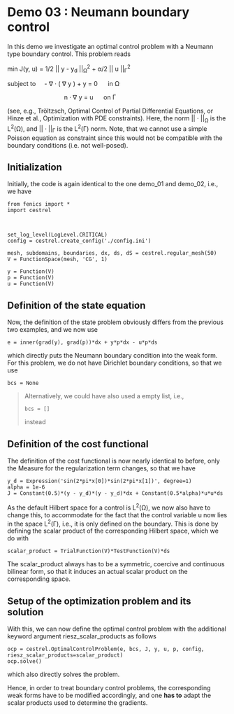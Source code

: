 Demo 03 : Neumann boundary control
==================================

In this demo we investigate an optimal control problem with
a Neumann type boundary control. This problem reads 

min J(y, u) = 1/2 || y - y<sub>d</sub> ||<sub>&Omega;</sub><sup>2</sup> + &alpha;/2  || u ||<sub>&Gamma;</sub><sup>2</sup>

subject to &nbsp;&nbsp;&nbsp;  - &nabla; &middot; ( &nabla; y  ) + y = 0 &nbsp;&nbsp;&nbsp;&nbsp; in &Omega;
 
&nbsp;&nbsp;&nbsp;&nbsp;&nbsp;&nbsp;&nbsp;&nbsp;&nbsp;&nbsp;&nbsp;&nbsp;
&nbsp;&nbsp;&nbsp;&nbsp;&nbsp;&nbsp;&nbsp;&nbsp;&nbsp;&nbsp;&nbsp;&nbsp;&nbsp;&nbsp;&nbsp;&nbsp;&nbsp;&nbsp;&nbsp;&nbsp;n &middot; &nabla; y = u &nbsp;&nbsp;&nbsp;&nbsp; on &Gamma;

(see, e.g., Tröltzsch, Optimal Control of Partial Differential Equations, 
or Hinze et al., Optimization with PDE constraints). Here,
the norm || &middot; ||<sub>&Omega;</sub> is the L<sup>2</sup>(&Omega;), and 
|| &middot; ||<sub>&Gamma;</sub> is the L<sup>2</sup>(&Gamma;) norm.
Note, that we cannot use a simple Poisson equation as constraint
since this would not be compatible with the boundary conditions
(i.e. not well-posed). 

Initialization
--------------

Initially, the code is again identical to the one demo_01 and demo_02,
i.e., we have 

    from fenics import *
    import cestrel
    
    
    
    set_log_level(LogLevel.CRITICAL)
    config = cestrel.create_config('./config.ini')
    
    mesh, subdomains, boundaries, dx, ds, dS = cestrel.regular_mesh(50)
    V = FunctionSpace(mesh, 'CG', 1)
    
    y = Function(V)
    p = Function(V)
    u = Function(V)

Definition of the state equation
--------------------------------

Now, the definition of the state problem obviously differs from the 
previous two examples, and we now use

    e = inner(grad(y), grad(p))*dx + y*p*dx - u*p*ds

which directly puts the Neumann boundary condition into the weak form.
For this problem, we do not have Dirichlet boundary conditions, so that we
use

    bcs = None

> Alternatively, we could have also used a empty list, i.e.,
>
>     bcs = []
> 
> instead

Definition of the cost functional
---------------------------------

The definition of the cost functional is now nearly identical to before,
only the Measure for the regularization term changes, so that we have

    y_d = Expression('sin(2*pi*x[0])*sin(2*pi*x[1])', degree=1)
    alpha = 1e-6
    J = Constant(0.5)*(y - y_d)*(y - y_d)*dx + Constant(0.5*alpha)*u*u*ds
   
As the default Hilbert space for a control is L<sup>2</sup>(&Omega;), we now
also have to change this, to accommodate for the fact that the control
variable u now lies in the space L<sup>2</sup>(&Gamma;), i.e., it is 
only defined on the boundary. This is done by defining the scalar
product of the corresponding Hilbert space, which we do with

    scalar_product = TrialFunction(V)*TestFunction(V)*ds

The scalar_product always has to be a symmetric, coercive and continuous
bilinear form, so that it induces an actual scalar product on the 
corresponding space. 

Setup of the optimization problem and its solution
--------------------------------------------------

With this, we can now define the optimal control problem with the 
additional keyword argument riesz_scalar_products as follows

    ocp = cestrel.OptimalControlProblem(e, bcs, J, y, u, p, config, riesz_scalar_products=scalar_product)
    ocp.solve()
    
which also directly solves the problem.

Hence, in order to treat boundary control problems, the corresponding
weak forms have to be modified accordingly, and one **has to** adapt the
scalar products used to determine the gradients.
